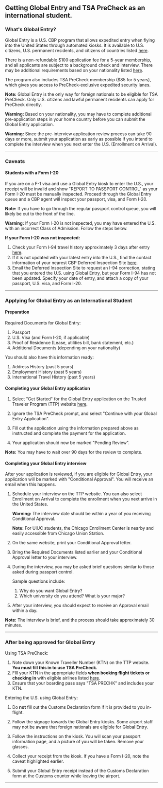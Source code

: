 ## Getting Global Entry and TSA PreCheck as an international student.

### What's Global Entry?

Global Entry is a U.S. CBP program that allows expedited entry when flying into the United States through automated kiosks. It is available to U.S. citizens, U.S. permanent residents, and citizens of countries listed [here](https://www.cbp.gov/travel/trusted-traveler-programs/global-entry/eligibility).

There is a non-refundable $100 application fee for a 5-year membership, and all applicants are subject to a background check and interview. There may be additional requirements based on your nationality listed [here](https://www.cbp.gov/travel/trusted-traveler-programs/global-entry/international-arrangements).

The program also includes TSA PreCheck membership ($85 for 5 years), which gives you access to PreCheck-exclusive expedited security lanes.

**Note:** Global Entry is the only way for foreign nationals to be eligible for TSA PreCheck. Only U.S. citizens and lawful permanent residents can apply for PreCheck directly.

**Warning:** Based on your nationality, you may have to complete additional pre-application steps in your home country before you can submit the Global Entry application.

**Warning:** Since the pre-interview application review process can take 90 days or more, submit your application as early as possible if you intend to complete the interview when you next enter the U.S. (Enrollment on Arrival).

---

### Caveats

#### Students with a Form I-20

If you are on a F-1 visa and use a Global Entry kiosk to enter the U.S., your receipt will be invalid and show "REPORT TO PASSPORT CONTROL" as your Form I-20 must be manually inspected. Proceed through the Global Entry queue and a CBP agent will inspect your passport, visa, and Form I-20.

**Note:** If you have to go through the regular passport control queue, you will likely be cut to the front of the line.

**Warning:** If your Form I-20 is not inspected, you may have entered the U.S. with an incorrect Class of Admission. Follow the steps below.

**If your Form I-20 was not inspected:**

1. Check your Form I-94 travel history approximately 3 days after entry [here](https://i94.cbp.dhs.gov/).
2. If it is not updated with your latest entry into the U.S., find the contact information of your nearest CBP Deferred Inspection Site [here](https://www.cbp.gov/contact/ports/deferred-inspection-sites).
3. Email the Deferred Inspection Site to request an I-94 correction, stating that you entered the U.S. using Global Entry, but your Form I-94 has not been updated. Specify your date of entry, and attach a copy of your passport, U.S. visa, and Form I-20.

---

### Applying for Global Entry as an International Student

#### Preparation

Required Documents for Global Entry:

1. Passport
2. U.S. Visa (and Form I-20, if applicable)
3. Proof of Residence (Lease, utilities bill, bank statement, etc.)
4. Additional Documents (depending on your nationality)

You should also have this information ready:

1. Address History (past 5 years)
2. Employment History (past 5 years)
3. International Travel History (past 5 years)

#### Completing your Global Entry application

1. Select "Get Started" for the Global Entry application on the Trusted Traveler Program (TTP) website [here](https://ttp.cbp.dhs.gov/).

2. Ignore the TSA PreCheck prompt, and select "Continue with your Global Entry Application".

3. Fill out the application using the information prepared above as instructed and complete the payment for the application.

4. Your application should now be marked "Pending Review".

**Note:** You may have to wait over 90 days for the review to complete.

#### Completing your Global Entry interview

After your application is reviewed, if you are eligible for Global Entry, your application will be marked with "Conditional Approval". You will receive an email when this happens.

1. Schedule your interview on the TTP website. You can also select Enrollment on Arrival to complete the enrollment when you next arrive in the United States.
	
    **Warning:** The interview date should be within a year of you receiving Conditional Approval.

    **Note:** For UIUC students, the Chicago Enrollment Center is nearby and easily accessible from Chicago Union Station.

2. On the same website, print your Conditional Approval letter.

3. Bring the Required Documents listed earlier and your Conditional Approval letter to your interview.

4. During the interview, you may be asked brief questions similar to those asked during passport control.

    Sample questions include:

    1. Why do you want Global Entry?
    2. Which university do you attend? What is your major?

5. After your interview, you should expect to receive an Approval email within a day.

**Note:** The interview is brief, and the process should take approximately 30 minutes.

---

### After being approved for Global Entry

Using TSA PreCheck:

1. Note down your Known Traveller Number (KTN) on the TTP website. **You must fill this in  to use TSA PreCheck.**
2. FIll your KTN in the appropriate fields **when booking flight tickets or checking in** with eligible airlines listed [here](https://www.tsa.gov/precheck/participating-airlines).
3. Ensure that your boarding pass says "TSA PRECHK" and includes your KTN.

Entering the U.S. using Global Entry:

1. Do **not** fill out the Customs Declaration form if it is provided to you in-flight.

2. Follow the signage towards the Global Entry kiosks. Some airport staff may not be aware that foreign nationals are eligible for Global Entry.

3. Follow the instructions on the kiosk. You will scan your passport information page, and a picture of you will be taken. Remove your glasses.

4. Collect your receipt from the kiosk. If you have a Form I-20, note the caveat highlighted earlier.

5. Submit your Global Entry receipt instead of the Customs Declaration form at the Customs counter while leaving the airport.

---

